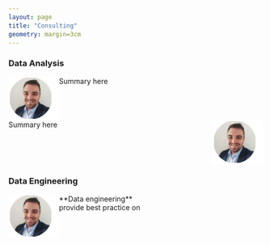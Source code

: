 ```yaml
---
layout: page
title: "Consulting"
geometry: margin=3cm
---
```



### Data Analysis
<img src="/images/RL-photo.png" align="left" width="100px"/> 

Summary here

<br> 

<br clear="left"/>
<img src="/images/RL-photo.png" align="right" width="100px"/> 
Summary here

<br> 

<br clear="right"/>

### Data Engineering
<img src="/images/RL-photo.png" align="left" width="100px"/> 
**Data engineering** <br>
provide best practice on


